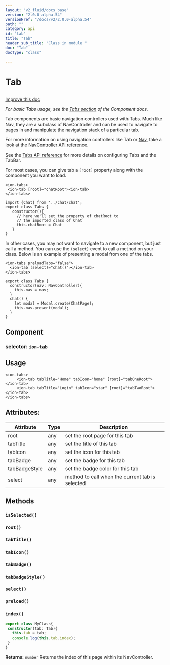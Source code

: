 ```yaml
---
layout: "v2_fluid/docs_base"
version: "2.0.0-alpha.54"
versionHref: "/docs/v2/2.0.0-alpha.54"
path: ""
category: api
id: "tab"
title: "Tab"
header_sub_title: "Class in module "
doc: "Tab"
docType: "class"

---
```










<h1 class="api-title">


Tab






</h1>

<a class="improve-v2-docs" href='http://github.com/driftyco/ionic/edit/2.0/ionic/components/tabs/tab.ts#L9'>
Improve this doc
</a>






<p><em>For basic Tabs usage, see the <a href="../../../../components/#tabs">Tabs section</a>
of the Component docs.</em></p>
<p>Tab components are basic navigation controllers used with Tabs.  Much like
Nav, they are a subclass of NavController and can be used to navigate
to pages in and manipulate the navigation stack of a particular tab.</p>
<p>For more information on using navigation controllers like Tab or <a href="../../nav/Nav/">Nav</a>,
take a look at the <a href="../NavController/">NavController API reference</a>.</p>
<p>See the <a href="../Tabs/">Tabs API reference</a> for more details on configuring Tabs
and the TabBar.</p>
<p>For most cases, you can give tab a <code>[root]</code> property along with the component you want to load.</p>
<pre><code class="lang-html">&lt;ion-tabs&gt;
 &lt;ion-tab [root]=&quot;chatRoot&quot;&gt;&lt;ion-tab&gt;
&lt;/ion-tabs&gt;
</code></pre>
<pre><code class="lang-ts">import {Chat} from &#39;../chat/chat&#39;;
export class Tabs {
   constructor(){
     // here we&#39;ll set the property of chatRoot to
     // the imported class of Chat
     this.chatRoot = Chat
   }
}
</code></pre>
<p>In other cases, you may not want to navigate to a new component, but just
call a method. You can use the <code>(select)</code> event to call a method on your
class. Below is an example of presenting a modal from one of the tabs.</p>
<pre><code class="lang-html">&lt;ion-tabs preloadTabs=&quot;false&quot;&gt;
  &lt;ion-tab (select)=&quot;chat()&quot;&gt;&lt;/ion-tab&gt;
&lt;/ion-tabs&gt;
</code></pre>
<pre><code class="lang-ts">export class Tabs {
  constructor(nav: NavController){
    this.nav = nav;
  }
  chat() {
    let modal = Modal.create(ChatPage);
    this.nav.present(modal);
  }
}
</code></pre>


<h2>Component</h2>
<h3>selector: <code>ion-tab</code></h3>
<!-- @usage tag -->

<h2>Usage</h2>

<pre><code class="lang-html">&lt;ion-tabs&gt;
     &lt;ion-tab tabTitle=&quot;Home&quot; tabIcon=&quot;home&quot; [root]=&quot;tabOneRoot&quot;&gt;&lt;/ion-tab&gt;
     &lt;ion-tab tabTitle=&quot;Login&quot; tabIcon=&quot;star&quot; [root]=&quot;tabTwoRoot&quot;&gt;&lt;/ion-tab&gt;
&lt;/ion-tabs&gt;
</code></pre>




<!-- @property tags -->

<h2>Attributes:</h2>
<table class="table" style="margin:0;">
<thead>
<tr>
<th>Attribute</th>




























<th>Type</th>


<th>Description</th>
</tr>
</thead>
<tbody>

<tr>
<td>
root
</td>


<td>
any
</td>


<td>
set the root page for this tab
</td>
</tr>

<tr>
<td>
tabTitle
</td>


<td>
any
</td>


<td>
set the title of this tab
</td>
</tr>

<tr>
<td>
tabIcon
</td>


<td>
any
</td>


<td>
set the icon for this tab
</td>
</tr>

<tr>
<td>
tabBadge
</td>


<td>
any
</td>


<td>
set the badge for this tab
</td>
</tr>

<tr>
<td>
tabBadgeStyle
</td>


<td>
any
</td>


<td>
set the badge color for this tab
</td>
</tr>

<tr>
<td>
select
</td>


<td>
any
</td>


<td>
method to call when the current tab is selected
</td>
</tr>

</tbody>
</table>


<!-- methods on the class -->

<h2>Methods</h2>

<div id="isSelected"></div>

<h3>
<code>isSelected()</code>
  

</h3>












<div id="root"></div>

<h3>
<code>root()</code>
  

</h3>












<div id="tabTitle"></div>

<h3>
<code>tabTitle()</code>
  

</h3>












<div id="tabIcon"></div>

<h3>
<code>tabIcon()</code>
  

</h3>












<div id="tabBadge"></div>

<h3>
<code>tabBadge()</code>
  

</h3>












<div id="tabBadgeStyle"></div>

<h3>
<code>tabBadgeStyle()</code>
  

</h3>












<div id="select"></div>

<h3>
<code>select()</code>
  

</h3>












<div id="preload"></div>

<h3>
<code>preload()</code>
  

</h3>












<div id="index"></div>

<h3>
<code>index()</code>
  

</h3>

```ts
export class MyClass{
 constructor(tab: Tab){
   this.tab = tab;
   console.log(this.tab.index);
 }
}
```







<div class="return-value">
<i class="icon ion-arrow-return-left"></i>
<b>Returns:</b> 
  <code>number</code> Returns the index of this page within its NavController.
</div>


<!-- related link --><!-- end content block -->


<!-- end body block -->

